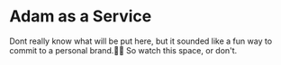 # Adam as a Service

Dont really know what will be put here, but it sounded like a fun way to commit to a personal brand.:man_shrugging:
So watch this space, or don't.
